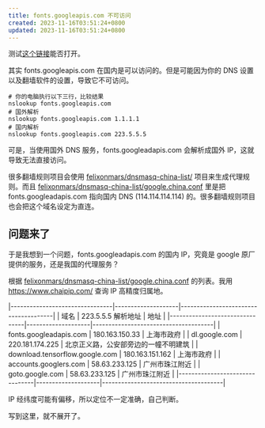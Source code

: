 ```yaml
---
title: fonts.googleapis.com 不可访问
created: 2023-11-16T03:51:24+0800
updated: 2023-11-16T03:51:24+0800
---
```



测试[这个链接](https://fonts.googleapis.com/css?family=Roboto:300,400,500%7CMaterial+Icons+Outlined)能否打开。

其实 fonts.googleapis.com 在国内是可以访问的。但是可能因为你的 DNS 设置以及翻墙软件的设置，导致它不可访问。

```
# 你的电脑执行以下三行，比较结果
nslookup fonts.googleapis.com
# 国外解析
nslookup fonts.googleapis.com 1.1.1.1
# 国内解析
nslookup fonts.googleapis.com 223.5.5.5
```

可是，当使用国外 DNS 服务，fonts.googleadapis.com 会解析成国外 IP，这就导致无法直接访问。

很多翻墙规则项目会使用 [felixonmars/dnsmasq-china-list/](https://github.com/felixonmars/dnsmasq-china-list) 项目来生成代理规则。而且 [felixonmars/dnsmasq-china-list/google.china.conf](https://github.com/felixonmars/dnsmasq-china-list/blob/master/google.china.conf) 里是把 fonts.googleadapis.com 指向国内 DNS (114.114.114.114) 的。很多翻墙规则项目也会把这个域名设定为直连。

## 问题来了

于是我想到一个问题，fonts.googleadapis.com 的国内 IP，究竟是 google 原厂提供的服务，还是我国的代理服务？

根据 [felixonmars/dnsmasq-china-list/google.china.conf](https://github.com/felixonmars/dnsmasq-china-list/blob/master/google.china.conf) 的列表。我用 https://www.chaipip.com/ 查询 IP 高精度归属地。

|--------------------------------|--------------------|--------------------------------------|
| 域名                           | 223.5.5.5 解析地址 | 地址                                 |
|--------------------------------|--------------------|--------------------------------------|
| fonts.googleadapis.com         | 180.163.150.33     | 上海市政府                           |
| dl.google.com                  | 220.181.174.225    | 北京正义路，公安部旁边的一幢不明建筑 |
| download.tensorflow.google.com | 180.163.151.162    | 上海市政府                           |
| accounts.googlers.com          | 58.63.233.125      | 广州市珠江附近                       |
| goto.google.com                | 58.63.233.125      | 广州市珠江附近                       |
|--------------------------------|--------------------|--------------------------------------|

IP 经纬度可能有偏移，所以定位不一定准确，自己判断。

写到这里，就不展开了。
